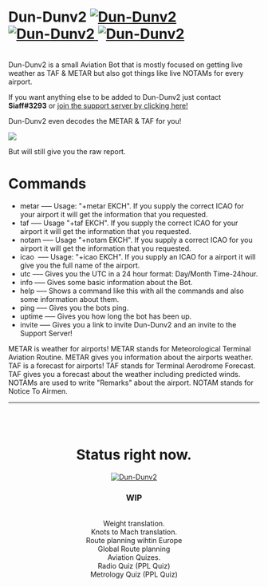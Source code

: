 <h1> Dun-Dunv2 <a href="https://discordbots.org/bot/436406106013827072" >
  <img src="https://discordbots.org/api/widget/status/436406106013827072.svg" alt="Dun-Dunv2" />
</a>
<a href="https://discordbots.org/bot/436406106013827072" >
  <img src="https://discordbots.org/api/widget/servers/436406106013827072.svg?noavatar=true" alt="Dun-Dunv2" />
</a>
<a href="https://discordbots.org/bot/436406106013827072" >
  <img src="https://discordbots.org/api/widget/upvotes/436406106013827072.svg?noavatar=true" alt="Dun-Dunv2" />
</a>
</h1>


<br>Dun-Dunv2 is a small Aviation Bot that is mostly focused on getting live weather as TAF & METAR but also got things like live NOTAMs for every airport.

If you want anything else to be added to Dun-Dunv2 just contact <b>Siaff#3293</b> or 
<a href='https://discord.gg/wf64e98'>join the support server by clicking here!</a>

Dun-Dunv2 even decodes the METAR & TAF for you!





<img src='https://i.imgur.com/4oUwFpt.png'></img>





But will still give you the raw report.

# Commands
+ metar   ––– Usage: "+metar EKCH". If you supply the correct ICAO for your airport it will get the information that you requested.
+ taf     ––– Usage "+taf EKCH". If you supply the correct ICAO for your airport it will get the information that you requested.
+ notam   ––– Usage "+notam EKCH". If you supply a correct ICAO for you airport it will get the information that you requested.
+ icao    ––– Usage: "+icao EKCH". If you supply an ICAO for a airport it will give you the full name of the airport.
+ utc     ––– Gives you the UTC in a 24 hour format: Day/Month Time-24hour.
+ info    ––– Gives some basic information about the Bot.
+ help    ––– Shows a command like this with all the commands and also some information about them.
+ ping	  ––– Gives you the bots ping.
+ uptime  ––– Gives you how long the bot has been up.
+ invite  ––– Gives you a link to invite Dun-Dunv2 and an invite to the Support Server!


METAR is weather for airports! METAR stands for Meteorological Terminal Aviation Routine. METAR gives you information about the airports weather.
TAF is a forecast for airports! TAF stands for Terminal Aerodrome Forecast. TAF gives you a forecast about the weather including predicted winds.
NOTAMs are used to write "Remarks" about the airport. NOTAM stands for Notice To Airmen. 
<hr><br><br><center><h1>Status right now.</h1>
<a href="https://discordbots.org/bot/436406106013827072" >
  <img src="https://discordbots.org/api/widget/436406106013827072.svg" alt="Dun-Dunv2" />
</a>
<h3> WIP </h3>
  <br>Weight translation.
  <br>Knots to Mach translation.
  <br>Route planning wihtin Europe
  <br>Global Route planning
  <br>Aviation Quizes.
  <br>Radio Quiz (PPL Quiz)
  <br>Metrology Quiz (PPL Quiz)
</center>